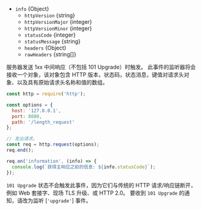 <!-- YAML
added: v10.0.0
-->

* `info` {Object}
  * `httpVersion` {string}
  * `httpVersionMajor` {integer}
  * `httpVersionMinor` {integer}
  * `statusCode` {integer}
  * `statusMessage` {string}
  * `headers` {Object}
  * `rawHeaders` {string[]}


服务器发送 1xx 中间响应（不包括 101 Upgrade）时触发。 
此事件的监听器将会接收一个对象，该对象包含 HTTP 版本，状态码，状态消息，键值对请求头对象、以及具有原始请求头名称和值的数组。

```js
const http = require('http');

const options = {
  host: '127.0.0.1',
  port: 8080,
  path: '/length_request'
};

// 发出请求。
const req = http.request(options);
req.end();

req.on('information', (info) => {
  console.log(`获得主响应之前的信息: ${info.statusCode}`);
});
```

`101 Upgrade` 状态不会触发此事件，因为它们与传统的 HTTP 请求/响应链断开，例如 Web 套接字、现场 TLS 升级、或 HTTP 2.0。 
要收到 `101 Upgrade` 的通知，请改为监听 [`'upgrade'`] 事件。



